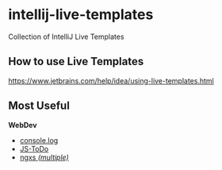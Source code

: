 # intellij-live-templates
Collection of IntelliJ Live Templates

## How to use Live Templates

https://www.jetbrains.com/help/idea/using-live-templates.html

## Most Useful

**WebDev**
* [console.log](https://github.com/JanMalch/intellij-live-templates/blob/master/WebDev/console-log.md)
* [JS-ToDo](https://github.com/JanMalch/intellij-live-templates/blob/master/WebDev/jstodo.md)
* [ngxs *(multiple)*](https://github.com/JanMalch/intellij-live-templates/blob/master/WebDev/ngxs.md)